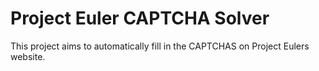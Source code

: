 Project Euler CAPTCHA Solver
============================

This project aims to automatically fill in the CAPTCHAS on Project Eulers website.
